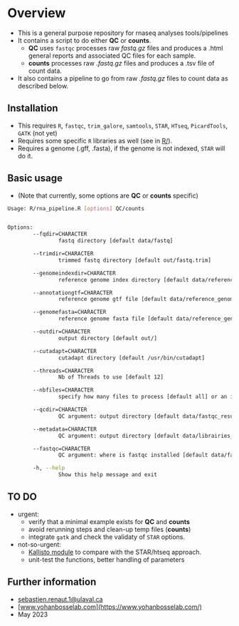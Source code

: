 # Overview
 * This is a general purpose repository for rnaseq analyses tools/pipelines
 * It contains a script to do either **QC** or **counts**.
   * **QC** uses `fastqc` processes raw *fastq.gz* files and produces a .html general reports and associated QC files for each sample.
   * **counts** processes raw *.fastq.gz* files and produces a .tsv file of count data.
 * It also contains a pipeline to go from raw *.fastq.gz* files to count data as described below.


## Installation
  * This requires `R`, `fastqc`, `trim_galore`, `samtools`, `STAR`, `HTseq`, `PicardTools`, `GATK` (not yet)
  * Requires some specific `R` libraries as well (see in [R/](R/)).
  * Requires a genome (.gff, .fasta), if the genome is not indexed, `STAR` will do it.


## Basic usage
  * (Note that currently, some options are **QC** or **counts** specific)
``` bash
Usage: R/rna_pipeline.R [options] QC/counts


Options:
        --fqdir=CHARACTER
                fastq directory [default data/fastq]

        --trimdir=CHARACTER
                trimmed fastq directory [default out/fastq.trim]

        --genomeindexdir=CHARACTER
                reference genome index directory [default data/reference_genome/chr1_small_index]

        --annotationgtf=CHARACTER
                reference genome gtf file [default data/reference_genome/gencode.v43.primary_assembly.annotation_small.gtf]

        --genomefasta=CHARACTER
                reference genome fasta file [default data/reference_genome/chr1_small.fa]

        --outdir=CHARACTER
                output directory [default out/]

        --cutadapt=CHARACTER
                cutadapt directory [default /usr/bin/cutadapt]

        --threads=CHARACTER
                Nb of Threads to use [default 12]

        --nbfiles=CHARACTER
                specify how many files to process [default all] or an integer or two integers seperated by a comma (e.g. 2,4)

        --qcdir=CHARACTER
                QC argument: output directory [default data/fastqc_results]

        --metadata=CHARACTER
                QC argument: output directory [default data/librairies_1_a_70_et_RIN.xlsx]

        --fastqc=CHARACTER
                QC argument: where is fastqc installed [default data/fastqc]

        -h, --help
                Show this help message and exit

```

## TO DO 
  * urgent:
    * verify that a minimal example exists for **QC** and **counts**
    * avoid rerunning steps and clean-up temp files (**counts**)
    * integrate `gatk` and check the validaty of `STAR` options.
  * not-so-urgent:
    * [Kallisto module](https://pachterlab.github.io/kallisto/about) to compare with the STAR/htseq approach.
    * unit-test the functions, better handling of parameters

    

## Further information
  * sebastien.renaut.1@ulaval.ca
  * [www.yohanbosselab.com](https://www.yohanbosselab.com/)
  * May 2023

